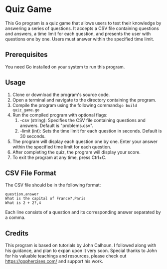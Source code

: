 # Quiz Game 

This Go program is a quiz game that allows users to test their knowledge by answering a series of questions. It accepts a CSV file containing questions and answers, a time limit for each question, and presents the user with questions one by one. Users must answer within the specified time limit.

## Prerequisites

You need Go installed on your system to run this program.

## Usage

1. Clone or download the program's source code.
2. Open a terminal and navigate to the directory containing the program.
3. Compile the program using the following command:```go build quiz_game.go```
4. Run the compiled program with optional flags:
   1. -csv (string): Specifies the CSV file containing questions and answers. Default is "problems.csv".
   2. -limit (int): Sets the time limit for each question in seconds. Default is 30 seconds.
5. The program will display each question one by one. Enter your answer within the specified time limit for each question.
6. After completing the quiz, the program will display your score.
7. To exit the program at any time, press Ctrl+C.

## CSV File Format

The CSV file should be in the following format:

```
question,answer
What is the capital of France?,Paris
What is 2 + 2?,4
```

Each line consists of a question and its corresponding answer separated by a comma.

## Credits

This program is based on tutorials by John Calhoun. I followed along with his guidance, and plan to expan upon it very soon. Special thanks to John for his valuable teachings and resources, please check out https://gophercises.com/ and support his work.
